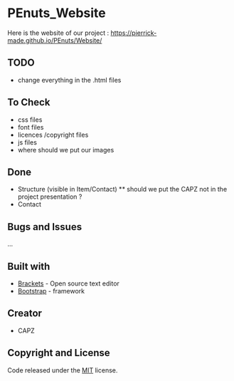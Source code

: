 # PEnuts_Website
Here is the website of our project : https://pierrick-made.github.io/PEnuts/Website/
## TODO
* change everything in the .html files

## To Check
* css files
* font files
* licences /copyright files
* js files
* where should we put our images



## Done
* Structure (visible in Item/Contact)
** should we put the CAPZ not in the project presentation ?
* Contact

## Bugs and Issues

...

## Built with
* [Brackets](http://brackets.io/index.html) - Open source text editor
* [Bootstrap](http://getbootstrap.com/) - framework


## Creator
* CAPZ


## Copyright and License
Code released under the [MIT](https://github.com/BlackrockDigital/startbootstrap-modern-business/blob/gh-pages/LICENSE) license.

